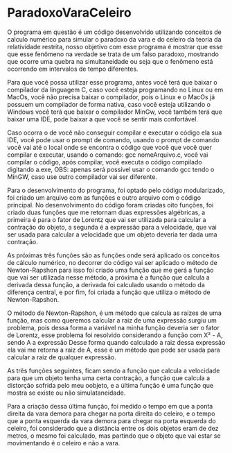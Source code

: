 # ParadoxoVaraCeleiro
O programa em questão é um código desenvolvido utilizando conceitos de calculo numérico para simular o paradoxo da vara e do celeiro da teoria da relatividade restrita, nosso objetivo com esse programa é mostrar que esse que esse fenômeno na verdade se trata de um falso paradoxo, mostrando que ocorre uma quebra na simultaneidade ou seja
que o fenômeno está ocorrendo em intervalos de tempo diferentes.

Para que você possa utilizar esse programa, antes você terá que baixar o compilador da linguagem C, caso você esteja programando no Linux ou em MacOs, você não precisa baixar
o compilador, pois o Linux e o MacOs já possuem um compilador de forma nativa, caso você esteja utilizando o Windows você terá que baixar o compilador MinGw, você também terá que baixar uma IDE, pode baixar a que você se sentir mais confortável.

Caso ocorra o de você não conseguir compilar e executar o código ela sua IDE, você pode usar o prompt de comando, usando o prompt de comando você vai até o local onde
se encontra o código que você que você quer compilar e executar, usando o comando: gcc nomeArquivo.c, você vai compilar o código, após compilar, você executa o código
compilado digitando a.exe, OBS: apenas será possível usar o comando gcc tendo o MinGW, caso use outro compilador vai ser diferente.

Para o desenvolvimento do programa, foi optado pelo código modularizado, foi criado um arquivo com as funções e outro arquivo com o código principal.
No desenvolvimento do código foram criadas oito funções, foi criado duas funções que me retornam duas expressões algébricas, a primeira é para o fator de Lorentz 
que vai ser utilizada para calcular a contração do objeto, a segunda é a expressão para a velocidade, que vai ser usada para calcular a velocidade que um objeto
deveria ter dada uma contração.

As próximas três funções são as funções onde será aplicado os conceitos de cálculo numérico, no decorrer do código vai ser aplicado o método de Newton-Rapshon
para isso foi criado uma função que me gerá a função que vai ser utilizada nesse método, a próxima é a função que calcula a derivada dessa função, a derivada
foi calculado usando o método da diferença central, e por fim, foi criada a função que utiliza o método de Newton-Rapshon.

O método de Newton-Rapshon, é um método que calcula as raízes de uma função, mas como queremos calcular a raiz de uma expressão surgiu um problema,
pois dessa forma a variável na minha função deveria ser o fator de Lorentz, esse problema foi resolvido considerando a função com X² - A, sendo A a expressão
Desse forma quando calculado a raiz dessa expressão ela vai me retorna a raiz de A, esse é um método que pode ser usada para calcular a raiz de qualquer expressão.

As três funções seguintes, ficam sendo a função que calcula a velocidade para que um objeto tenha uma certa contração, a função que calcula a distorção sofrida pelo meu oobjeto, e a última função é uma função que mostra se existe ou não simulataneidade.

Para a criação dessa última função, foi medido o tempo em que a ponta direita da vara demora para chegar na porta direita do celeiro, e o tempo que a ponta esquerda
da vara demora para chegar na porta esquerda do celeiro, foi considerado que a distância entre os dois objetos eram de dez metros, o mesmo foi calculado, mas partindo
que o objeto que vai estar se movimentando é o celeiro e não a vara.
